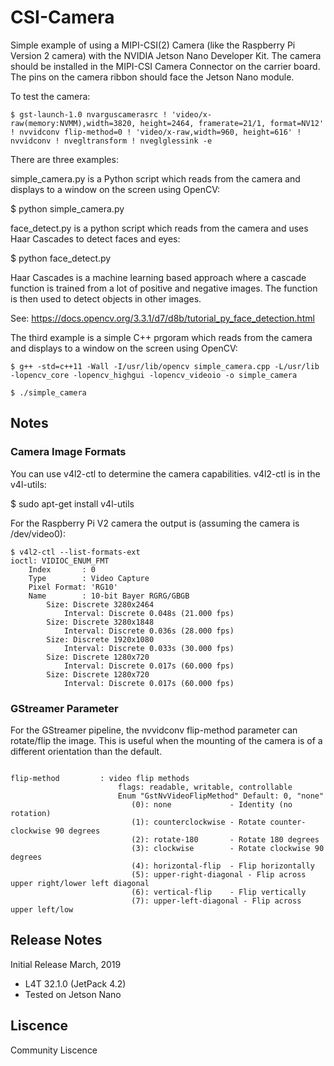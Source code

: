 # CSI-Camera
Simple example of using a MIPI-CSI(2) Camera (like the Raspberry Pi Version 2 camera) with the NVIDIA Jetson Nano Developer Kit.
The camera should be installed in the MIPI-CSI Camera Connector on the carrier board. The pins on the camera ribbon should face the Jetson Nano module.

To test the camera:

```
$ gst-launch-1.0 nvarguscamerasrc ! 'video/x-raw(memory:NVMM),width=3820, height=2464, framerate=21/1, format=NV12' ! nvvidconv flip-method=0 ! 'video/x-raw,width=960, height=616' ! nvvidconv ! nvegltransform ! nveglglessink -e

```

There are three examples:

simple_camera.py is a Python script which reads from the camera and displays to a window on the screen using OpenCV:

$ python simple_camera.py

face_detect.py is a python script which reads from the camera and uses  Haar Cascades to detect faces and eyes:

$ python face_detect.py

Haar Cascades is a machine learning based approach where a cascade function is trained from a lot of positive and negative images. The function is then used to detect objects in other images. 

See: https://docs.opencv.org/3.3.1/d7/d8b/tutorial_py_face_detection.html 

The third example is a simple C++ prgoram which reads from the camera and displays to a window on the screen using OpenCV:

```
$ g++ -std=c++11 -Wall -I/usr/lib/opencv simple_camera.cpp -L/usr/lib -lopencv_core -lopencv_highgui -lopencv_videoio -o simple_camera

$ ./simple_camera
```


<h2>Notes</h2>

<h3>Camera Image Formats</h3>
You can use v4l2-ctl to determine the camera capabilities. v4l2-ctl is in the v4l-utils:

$ sudo apt-get install v4l-utils

For the Raspberry Pi V2 camera the output is (assuming the camera is /dev/video0):

```
$ v4l2-ctl --list-formats-ext
ioctl: VIDIOC_ENUM_FMT
	Index       : 0
	Type        : Video Capture
	Pixel Format: 'RG10'
	Name        : 10-bit Bayer RGRG/GBGB
		Size: Discrete 3280x2464
			Interval: Discrete 0.048s (21.000 fps)
		Size: Discrete 3280x1848
			Interval: Discrete 0.036s (28.000 fps)
		Size: Discrete 1920x1080
			Interval: Discrete 0.033s (30.000 fps)
		Size: Discrete 1280x720
			Interval: Discrete 0.017s (60.000 fps)
		Size: Discrete 1280x720
			Interval: Discrete 0.017s (60.000 fps)
```

<h3>GStreamer Parameter</h3>
For the GStreamer pipeline, the nvvidconv flip-method parameter can rotate/flip the image. This is useful when the mounting of the camera is of a different orientation than the default.

```

flip-method         : video flip methods
                        flags: readable, writable, controllable
                        Enum "GstNvVideoFlipMethod" Default: 0, "none"
                           (0): none             - Identity (no rotation)
                           (1): counterclockwise - Rotate counter-clockwise 90 degrees
                           (2): rotate-180       - Rotate 180 degrees
                           (3): clockwise        - Rotate clockwise 90 degrees
                           (4): horizontal-flip  - Flip horizontally
                           (5): upper-right-diagonal - Flip across upper right/lower left diagonal
                           (6): vertical-flip    - Flip vertically
                           (7): upper-left-diagonal - Flip across upper left/low
```

<h2>Release Notes</h2>

Initial Release March, 2019
* L4T 32.1.0 (JetPack 4.2)
* Tested on Jetson Nano

<h2>Liscence</h2>
Community Liscence

